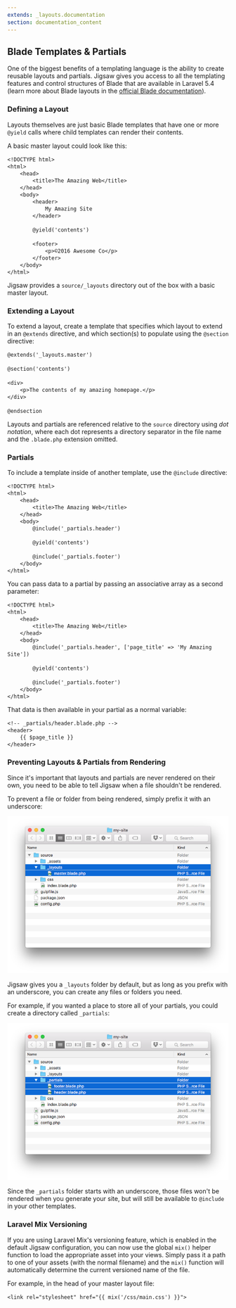 ```yaml
---
extends: _layouts.documentation
section: documentation_content
---
```


## Blade Templates & Partials

One of the biggest benefits of a templating language is the ability to create reusable layouts and partials. Jigsaw gives you access to all the templating features and control structures of Blade that are available in Laravel 5.4 (learn more about Blade layouts in the [official Blade documentation](https://laravel.com/docs/5.4/blade)).

### Defining a Layout

Layouts themselves are just basic Blade templates that have one or more `@yield` calls where child templates can render their contents.

A basic master layout could look like this:

```
<!DOCTYPE html>
<html>
    <head>
        <title>The Amazing Web</title>
    </head>
    <body>
        <header>
            My Amazing Site
        </header>

        @yield('contents')

        <footer>
            <p>©2016 Awesome Co</p>
        </footer>
    </body>
</html>
```

Jigsaw provides a `source/_layouts` directory out of the box with a basic master layout.

### Extending a Layout

To extend a layout, create a template that specifies which layout to extend in an `@extends` directive, and which section(s) to populate using the `@section` directive:

```
@extends('_layouts.master')

@section('contents')

<div>
    <p>The contents of my amazing homepage.</p>
</div>

@endsection
```

Layouts and partials are referenced relative to the `source` directory using _dot notation_, where each dot represents a directory separator in the file name and the `.blade.php` extension omitted.

### Partials

To include a template inside of another template, use the `@include` directive:

```
<!DOCTYPE html>
<html>
    <head>
        <title>The Amazing Web</title>
    </head>
    <body>
        @include('_partials.header')

        @yield('contents')

        @include('_partials.footer')
    </body>
</html>
```

You can pass data to a partial by passing an associative array as a second parameter:

```
<!DOCTYPE html>
<html>
    <head>
        <title>The Amazing Web</title>
    </head>
    <body>
        @include('_partials.header', ['page_title' => 'My Amazing Site'])

        @yield('contents')

        @include('_partials.footer')
    </body>
</html>
```

That data is then available in your partial as a normal variable:

```
<!-- _partials/header.blade.php -->
<header>
    {{ $page_title }}
</header>
```

### Preventing Layouts & Partials from Rendering

Since it's important that layouts and partials are never rendered on their own, you need to be able to tell Jigsaw when a file shouldn't be rendered.

To prevent a file or folder from being rendered, simply prefix it with an underscore:

![Layouts folder](../../img/layouts-directory.png)

Jigsaw gives you a `_layouts` folder by default, but as long as you prefix with an underscore, you can create any files or folders you need.

For example, if you wanted a place to store all of your partials, you could create a directory called `_partials`:

![Partials folder](../../img/partials-directory.png)

Since the `_partials` folder starts with an underscore, those files won't be rendered when you generate your site, but will still be available to `@include` in your other templates.

### Laravel Mix Versioning

If you are using Laravel Mix's versioning feature, which is enabled in the default Jigsaw configuration, you can now use the global `mix()` helper function to load the appropriate asset into your views. Simply pass it a path to one of your assets (with the normal filename) and the `mix()` function will automatically determine the current versioned name of the file.

For example, in the head of your master layout file:

```
<link rel="stylesheet" href="{{ mix('/css/main.css') }}">
```
